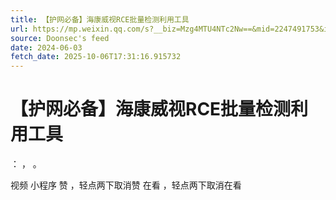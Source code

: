 ```yaml
---
title: 【护网必备】海康威视RCE批量检测利用工具
url: https://mp.weixin.qq.com/s?__biz=Mzg4MTU4NTc2Nw==&mid=2247491753&idx=1&sn=72bae47532bad5be24c78858586a75a5
source: Doonsec's feed
date: 2024-06-03
fetch_date: 2025-10-06T17:31:16.915732
---
```


# 【护网必备】海康威视RCE批量检测利用工具

：
，
。

视频
小程序
赞
，轻点两下取消赞
在看
，轻点两下取消在看